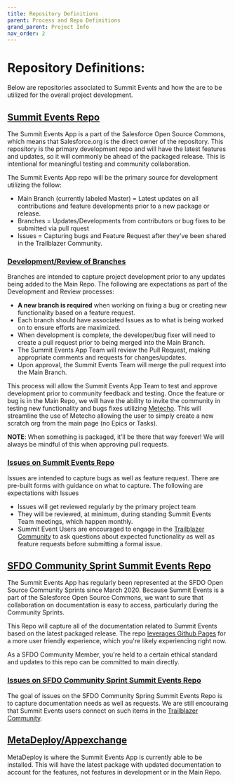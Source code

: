```yaml
---
title: Repository Definitions
parent: Process and Repo Definitions
grand_parent: Project Info
nav_order: 2
---
```


# Repository Definitions:

Below are repositories associated to Summit Events and how the are to be utilized for the overall project development.

## [Summit Events Repo](https://github.com/SFDO-Community/Summit-Events-App)
The Summit Events App is a part of the Salesforce Open Source Commons, which means that Salesforce.org is the direct owner of the repository. This repository is the primary development repo and will have the latest features and updates, so it will commonly be ahead of the packaged release. This is intentional for meaningful testing and community collaboration.

The Summit Events App repo will be the primary source for development utilizing the follow:
- Main Branch (currently labeled Master) = Latest updates on all contributions and feature developments prior to a new package or release.
- Branches = Updates/Developments from contributors or bug fixes to be submitted via pull rquest
- Issues = Capturing bugs and Feature Request after they've been shared in the Trailblazer Community.


### [Development/Review of Branches](https://github.com/SFDO-Community/Summit-Events-App/branches)
Branches are intended to capture project development prior to any updates being added to the Main Repo. The following are expectations as part of the Development and Review processes:
- **A new branch is required** when working on fixing a bug or creating new functionality based on a feature request.
- Each branch should have associated Issues as to what is being worked on to ensure efforts are maximized.
- When development is complete, the developer/bug fixer will need to create a pull request prior to being merged into the Main Branch. 
- The Summit Events App Team will review the Pull Request, making appropriate comments and requests for changes/updates. 
- Upon approval, the Summit Events Team will merge the pull request into the Main Branch. 

This process will allow the Summit Events App Team to test and approve development prior to community feedback and testing. Once the feature or bug is in the Main Repo, we will have the ability to invite the community in testing new functionality and bugs fixes utilizing [Metecho](https://metecho.herokuapp.com/projects). This will streamline the use of Metecho allowing the user to simply create a new scratch org from the main page (no Epics or Tasks).

**NOTE**: When something is packaged, it’ll be there that way forever! We will always be mindful of this when approving pull requests.

### [Issues on Summit Events Repo](https://github.com/SFDO-Community/Summit-Events-App/issues)
Issues are intended to capture bugs as well as feature request. There are pre-built forms with guidance on what to capture. The following are expectations with Issues
- Issues will get reviewed regularly by the primary project team
- They will be reviewed, at minimum, during standing Summit Events Team meetings, which happen monthly.
- Summit Event Users are encouraged to engage in the [Trailblazer Community](https://trailhead.salesforce.com/trailblazer-community/groups/0F94S000000kHi2SAE) to ask questions about expected functionality as well as feature requests before submitting a formal issue.


## [SFDO Community Sprint Summit Events Repo](https://github.com/SFDO-Community-Sprints/summit-events-app-documentation)
The Summit Events App has regularly been represented at the SFDO Open Source Community Sprints since March 2020. Because Summit Events is a part of the Salesforce Open Source Commons, we want to sure that collaboration on documentation is easy to access, particularly during the Community Sprints.

This Repo will capture all of the documentation related to Summit Events based on the latest packaged release. The repo [leverages Github Pages](https://sfdo-community-sprints.github.io/summit-events-app-documentation/) for a more user friendly experience, which you're likely experiencing right now.

As a SFDO Community Member, you're held to a certain ethical standard and updates to this repo can be committed to main directly.

### [Issues on SFDO Community Sprint Summit Events Repo](https://github.com/SFDO-Community-Sprints/summit-events-app-documentation/issues)
The goal of issues on the SFDO Community Spring Summit Events Repo is to capture documentation needs as well as requests. We are still encouraing that Summit Events users connect on such items in the [Trailblazer Community](https://trailhead.salesforce.com/trailblazer-community/groups/0F94S000000kHi2SAE).


## [MetaDeploy/Appexchange](https://install.salesforce.org/products/SummitEventsApp/latest)
MetaDeploy is where the Summit Events App is currently able to be installed. This will have the latest package with updated documentation to account for the features, not features in development or in the Main Repo.
